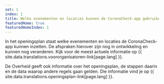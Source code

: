 ```yaml
---
set: 1
index: 1
title: Welke evenementen en locaties kunnen de CoronaCheck-app gebruiken?
featuredHome: true
featuredHomeIndex: 1
---
```

In het openingsplan staat welke evenementen en locaties de CoronaCheck-app kunnen inzetten. De afspraken hierover zijn nog in ontwikkeling en kunnen nog veranderen. Kijk voor de meest actuele informatie op {{ site.data.translations.voororganisatoren-link[page.lang] }}.  

De Overheid geeft ook informatie over het openingsplan, de stappen daarin en de data waarop andere regels gaan gelden. Die informatie vind je op {{ site.data.translations.openingsplan-link[page.lang] }}.
